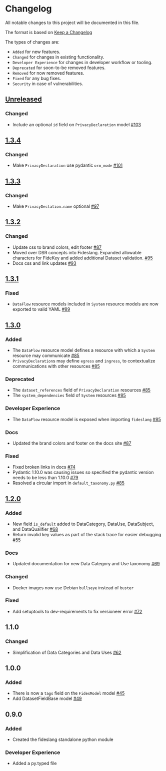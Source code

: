 # Changelog

All notable changes to this project will be documented in this file.

The format is based on [Keep a Changelog](https://keepachangelog.com/en/)

The types of changes are:

* `Added` for new features.
* `Changed` for changes in existing functionality.
* `Developer Experience` for changes in developer workflow or tooling.
* `Deprecated` for soon-to-be removed features.
* `Removed` for now removed features.
* `Fixed` for any bug fixes.
* `Security` in case of vulnerabilities.

## [Unreleased](https://github.com/ethyca/fideslang/compare/1.3.2...main)

### Changed
* Include an optional `id` field on `PrivacyDeclaration` model [#103](https://github.com/ethyca/fideslang/pull/103)

## [1.3.4](https://github.com/ethyca/fideslang/compare/1.3.3...1.3.4)

### Changed
* Make `PrivacyDeclaration` use pydantic `orm_mode` [#101](https://github.com/ethyca/fideslang/pull/101)

## [1.3.3](https://github.com/ethyca/fideslang/compare/1.3.2...1.3.3)

### Changed
* Make `PrivacyDeclation.name` optional [#97](https://github.com/ethyca/fideslang/pull/97)

## [1.3.2](https://github.com/ethyca/fideslang/compare/1.3.1...1.3.2)

### Changed
* Update css to brand colors, edit footer [#87](https://github.com/ethyca/fideslang/pull/87)
* Moved over DSR concepts into Fideslang. Expanded allowable characters for FideKey and added additional Dataset validation. [#95](https://github.com/ethyca/fideslang/pull/95)
* Docs css and link updates [#93](https://github.com/ethyca/fideslang/pull/93)

## [1.3.1](https://github.com/ethyca/fideslang/compare/1.3.0...1.3.1)

### Fixed

* `DataFlow` resource models included in `System` resource models are now exported to valid YAML [#89](https://github.com/ethyca/fideslang/pull/89)

## [1.3.0](https://github.com/ethyca/fideslang/compare/1.2.0...1.3.0)

### Added

* The `DataFlow` resource model defines a resource with which a `System` resource may communicate [#85](https://github.com/ethyca/fideslang/pull/85)
* `PrivacyDeclaration`s may define `egress` and `ingress`, to contextualize communications with other resources [#85](https://github.com/ethyca/fideslang/pull/85)

### Deprecated

* The `dataset_references` field of `PrivacyDeclaration` resources [#85](https://github.com/ethyca/fideslang/pull/85)
* The `system_dependencies` field of `System` resources [#85](https://github.com/ethyca/fideslang/pull/85)

### Developer Experience

* The `DataFlow` resource model is exposed when importing `fideslang` [#85](https://github.com/ethyca/fideslang/pull/85)

### Docs
* Updated the brand colors and footer on the docs site [#87](https://github.com/ethyca/fideslang/pull/87)
### Fixed

* Fixed broken links in docs [#74](https://github.com/ethyca/fideslang/pull/74)
* Pydantic 1.10.0 was causing issues so specified the pydantic version needs to be less than 1.10.0 [#79](https://github.com/ethyca/fideslang/pull/79)
* Resolved a circular import in `default_taxonomy.py` [#85](https://github.com/ethyca/fideslang/pull/85)

## [1.2.0](https://github.com/ethyca/fideslang/compare/1.1.0...1.2.0)

### Added

* New field `is_default` added to DataCategory, DataUse, DataSubject, and DataQualifier [#68](https://github.com/ethyca/fideslang/pull/68)
* Return invalid key values as part of the stack trace for easier debugging [#55](https://github.com/ethyca/fideslang/pull/55)

### Docs

* Updated documentation for new Data Category and Use taxonomy [#69](https://github.com/ethyca/fideslang/pull/69)

### Changed

* Docker images now use Debian `bullseye` instead of `buster`

### Fixed

* Add setuptools to dev-requirements to fix versioneer error [#72](https://github.com/ethyca/fideslang/pull/72)

## 1.1.0

### Changed

* Simplification of Data Categories and Data Uses [#62](https://github.com/ethyca/fideslang/pull/62)

## 1.0.0

### Added

* There is now a `tags` field on the `FidesModel` model [#45](https://github.com/ethyca/fideslang/pull/45)
* Add DatasetFieldBase model [#49](https://github.com/ethyca/fideslang/pull/49)

## 0.9.0

### Added

* Created the fideslang standalone python module

### Developer Experience

* Added a py.typed file
